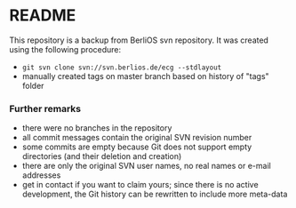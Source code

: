# README #

This repository is a backup from BerliOS svn repository. It was created using the following procedure:
 
* `git svn clone svn://svn.berlios.de/ecg --stdlayout`
* manually created tags on master branch based on history of "tags" folder

### Further remarks ###

* there were no branches in the repository
* all commit messages contain the original SVN revision number
* some commits are empty because Git does not support empty directories (and their deletion and creation)
* there are only the original SVN user names, no real names or e-mail addresses
 * get in contact if you want to claim yours; since there is no active development,
   the Git history can be rewritten to include more meta-data
